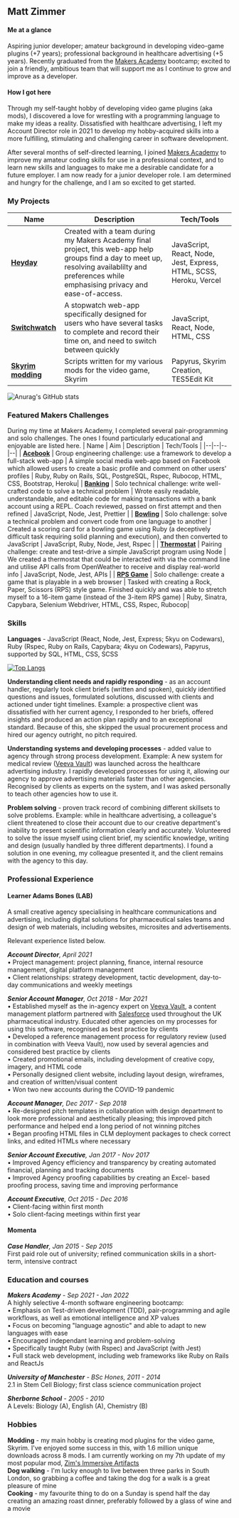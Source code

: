 ## Matt Zimmer

#### Me at a glance

Aspiring junior developer; amateur background in developing video-game plugins (+7 years); professional background in healthcare advertising (+5 years). Recently graduated from the [Makers Academy](https://makers.tech/) bootcamp; excited to join a friendly, ambitious team that will support me as I continue to grow and improve as a developer.

#### How I got here

Through my self-taught hobby of developing video game plugins (aka mods), I discovered a love for wrestling with a programming language to make my ideas a reality. Dissatisfied with healthcare advertising, I left my Account Director role in 2021 to develop my hobby-acquired skills into a more fulfilling, stimulating and challenging career in software development.

After several months of self-directed learning, I joined [Makers Academy](https://makers.tech/) to improve my amateur coding skills for use in a professional context, and to learn new skills and languages to make me a desirable candidate for a future employer. I am now ready for a junior developer role. I am determined and hungry for the challenge, and I am so excited to get started.

### My Projects

| Name                                                           | Description                                                                                                                                                                                      | Tech/Tools                                                         |
| -------------------------------------------------------------- | ------------------------------------------------------------------------------------------------------------------------------------------------------------------------------------------------ | ------------------------------------------------------------------ |
| [**Heyday**](https://github.com/mhbae-dev/heyday)              | Created with a team during my Makers Academy final project, this web-app help groups find a day to meet up, resolving availablilty and preferences while emphasising privacy and ease-of-access. | JavaScript, React, Node, Jest, Express, HTML, SCSS, Heroku, Vercel |
| [**Switchwatch**](https://github.com/Zimmja/React-Stopwatch)   | A stopwatch web-app specifically designed for users who have several tasks to complete and record their time on, and need to switch between quickly                                              | JavaScript, React, Node, HTML, CSS                                 |
| [**Skyrim modding**](https://github.com/Zimmja/Skyrim-Scripts) | Scripts written for my various mods for the video game, Skyrim                                                                                                                                   | Papyrus, Skyrim Creation, TES5Edit Kit                             |

![Anurag's GitHub stats](https://github-readme-stats.vercel.app/api?username=Zimmja)

### Featured Makers Challenges

During my time at Makers Academy, I completed several pair-programming and solo challenges. The ones I found particularly educational and enjoyable are listed here.
| Name | Aim | Description | Tech/Tools |
|--|--|--|--|
| [**Acebook**](https://github.com/Zimmja/acebook-blue-magpies) | Group engineering challenge: use a framework to develop a full-stack web-app | A simple social media web-app based on Facebook which allowed users to create a basic profile and comment on other users' profiles | Ruby, Ruby on Rails, SQL, PostgreSQL, Rspec, Rubocop, HTML, CSS, Bootstrap, Heroku|
| [**Banking**](https://github.com/Zimmja/Makers-challenge-Bank) | Solo technical challenge: write well-crafted code to solve a technical problem | Wrote easily readable, understandable, and editable code for making transactions with a bank account using a REPL. Coach reviewed, passed on first attempt and then refined | JavaScript, Node, Jest, Prettier |
| [**Bowling**](https://github.com/Zimmja/Makers-challenge-Thermostat) | Solo challenge: solve a technical problem and convert code from one language to another | Created a scoring card for a bowling game using Ruby (a deceptively difficult task requiring solid planning and execution), and then converted to JavaScript | JavaScript, Ruby, Node, Jest, Rspec |
| [**Thermostat**](https://github.com/Zimmja/Makers-challenge-Thermostat) | Pairing challenge: create and test-drive a simple JavaScript program using Node | We created a thermostat that could be interacted with via the command line and utilise API calls from OpenWeather to receive and display real-world info | JavaScript, Node, Jest, APIs |
| [**RPS Game**](https://github.com/Zimmja/Makers-challenge-RPS) | Solo challenge: create a game that is playable in a web browser | Tasked with creating a Rock, Paper, Scissors (RPS) style game. Finished quickly and was able to stretch myself to a 16-item game (instead of the 3-item RPS game) | Ruby, Sinatra, Capybara, Selenium Webdriver, HTML, CSS, Rspec, Rubocop|

### Skills

**Languages** - JavaScript (React, Node, Jest, Express; 5kyu on Codewars), Ruby (Rspec, Ruby on Rails, Capybara; 4kyu on Codewars), Papyrus, supported by SQL, HTML, CSS, SCSS

[![Top Langs](https://github-readme-stats.vercel.app/api/top-langs/?username=Zimmja&layout=compact&langs_count=3&hide=html&exclude_repo=acebook-blue-magpies)](https://github.com/anuraghazra/github-readme-stats)

**Understanding client needs and rapidly responding** - as an account handler, regularly took client briefs (written and spoken), quickly identified questions and issues, formulated solutions, discussed with clients and actioned under tight timelines. Example: a prospective client was dissatisfied with her current agency, I responded to her briefs, offered insights and produced an action plan rapidly and to an exceptional standard. Because of this, she skipped the usual procurement process and hired our agency outright, no pitch required.

**Understanding systems and developing processes** - added value to agency through strong process development. Example: A new system for medical review ([Veeva Vault](https://www.veeva.com/products/enterprise-content-management/)) was launched across the healthcare advertising industry. I rapidly developed processes for using it, allowing our agency to approve advertising materials faster than other agencies. Recognised by clients as experts on the system, and I was asked personally to teach other agencies how to use it.

**Problem solving** - proven track record of combining different skillsets to solve problems. Example: while in healthcare advertising, a colleague's client threatened to close their account due to our creative department's inability to present scientific information clearly and accurately. Volunteered to solve the issue myself using client brief, my scientific knowledge, writing and design (usually handled by three different departments). I found a solution in one evening, my colleague presented it, and the client remains with the agency to this day.

### Professional Experience

#### Learner Adams Bones (LAB)

A small creative agency specialising in healthcare communications and advertising, including digital solutions for pharmaceutical sales teams and design of web materials, including websites, microsites and advertisements.

Relevant experience listed below.

_**Account Director**, April 2021_
</br>• Project management: project planning, finance, internal resource management, digital platform management
</br>• Client relationships: strategy development, tactic development, day-to-day communications and weekly meetings

_**Senior Account Manager**, Oct 2018 - Mar 2021_
</br>• Established myself as the in-agency expert on [Veeva Vault](https://www.veeva.com/products/enterprise-content-management/), a content management platform partnered with [Salesforce](https://www.salesforce.com/uk/campaign/sem/salesforce-products/?d=70130000000tQwC&DCMP=KNC-Google&keyword=salesforce&adused=337697992930&gclid=CjwKCAjwzaSLBhBJEiwAJSRoksuixODVmD2FKBBpdd__MX5clbHvJ9r4CLsZGd1JY_sBqoK6tpRy5xoC-i0QAvD_BwE) used throughout the UK pharmaceutical industry. Educated other agencies on my processes for using this software, recognised as best practice by clients
</br>• Developed a reference management process for regulatory review (used in combination with Veeva Vault), now used by several agencies and considered best practice by clients
</br>• Created promotional emails, including development of creative copy, imagery, and HTML code
</br>• Personally designed client website, including layout design, wireframes, and creation of written/visual content
</br>• Won two new accounts during the COVID-19 pandemic

_**Account Manager**, Dec 2017 - Sep 2018_
</br>• Re-designed pitch templates in collaboration with design department to look more professional and aesthetically pleasing; this improved pitch performance and helped end a long period of not winning pitches
</br>• Began proofing HTML files in CLM deployment packages to check correct links, and edited HTMLs where necessary

_**Senior Account Executive**, Jan 2017 - Nov 2017_
</br>• Improved Agency efficiency and transparency by creating automated financial, planning and tracking documents
</br>• Improved Agency proofing capabilities by creating an Excel- based proofing process, saving time and improving performance

_**Account Executive**, Oct 2015 - Dec 2016_
</br>• Client-facing within first month
</br>• Solo client-facing meetings within first year

#### Momenta

_**Case Handler**, Jan 2015 - Sep 2015_
</br>First paid role out of university; refined communication skills
in a short-term, intensive contract

### Education and courses

_**Makers Academy** - Sep 2021 - Jan 2022_
</br>A highly selective 4-month software engineering bootcamp:
</br>• Emphasis on Test-driven development (TDD), pair-programming and agile workflows, as well as emotional intelligence and XP values
</br>• Focus on becoming "language agnostic" and able to adapt to new languages with ease
</br>• Encouraged independant learning and problem-solving
</br>• Specifically taught Ruby (with Rspec) and JavaScript (with Jest)
</br>• Full stack web development, including web frameworks like Ruby on Rails and ReactJs

_**University of Manchester** - BSc Hones, 2011 - 2014_
</br>2.1 in Stem Cell Biology; first class science communication project

_**Sherborne School** - 2005 - 2010_
</br>A Levels: Biology (A), English (A), Chemistry (B)

### Hobbies

**Modding** - my main hobby is creating mod plugins for the video game, Skyrim. I've enjoyed some success in this, with 1.6 million unique downloads across 8 mods. I am currently working on my 7th update of my most popular mod, [Zim's Immersive Artifacts](https://www.nexusmods.com/skyrimspecialedition/mods/9138)
</br>**Dog walking** - I'm lucky enough to live between three parks in South London, so grabbing a coffee and taking the dog for a walk is a great pleasure of mine
</br>**Cooking** - my favourite thing to do on a Sunday is spend half the day creating an amazing roast dinner, preferably followed by a glass of wine and a movie
